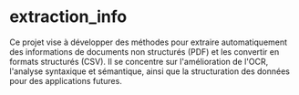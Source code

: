 # extraction_info
Ce projet vise à développer des méthodes pour extraire automatiquement des informations de documents non structurés (PDF) et les convertir en formats structurés (CSV). Il se concentre sur l'amélioration de l'OCR, l'analyse syntaxique et sémantique, ainsi que la structuration des données pour des applications futures.
